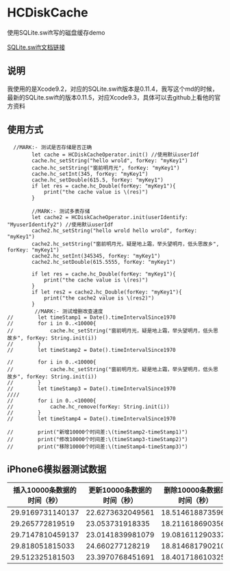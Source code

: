 # HCDiskCache
使用SQLite.swift写的磁盘缓存demo

[SQLite.swift文档链接](https://github.com/stephencelis/SQLite.swift/blob/master/Documentation/Index.md#installation)
## 说明
我使用的是Xcode9.2，对应的SQLite.swift版本是0.11.4，我写这个md的时候，最新的SQLite.swift的版本0.11.5，对应Xcode9.3，具体可以去github上看他的官方资料
## 使用方式
```
  //MARK:- 测试是否存储是否正确
        let cache = HCDiskCacheOperator.init() //使用默认userIdf
        cache.hc_setString("hello wrold", forKey: "myKey1")
        cache.hc_setString("窗前明月光", forKey: "myKey1")
        cache.hc_setInt(345, forKey: "myKey1")
        cache.hc_setDouble(615.5, forKey: "myKey1")
        if let res = cache.hc_Double(forKey: "myKey1"){
            print("the cache value is \(res)")
        }
        
        //MARK:- 测试多表存储
        let cache2 = HCDiskCacheOperator.init(userIdentify: "MyuserIdentify2") //使用默认userIdf
        cache2.hc_setString("hello wrold hello wrold", forKey: "myKey1")
        cache2.hc_setString("窗前明月光，疑是地上霜，举头望明月，低头思故乡", forKey: "myKey1")
        cache2.hc_setInt(345345, forKey: "myKey1")
        cache2.hc_setDouble(615.5555, forKey: "myKey1")
       
        if let res = cache.hc_Double(forKey: "myKey1"){
            print("the cache value is \(res)")
        }
        if let res2 = cache2.hc_Double(forKey: "myKey1"){
            print("the cache2 value is \(res2)")
        }
		 //MARK:- 测试增删改查速度
//        let timeStamp1 = Date().timeIntervalSince1970
//        for i in 0..<10000{
//            cache.hc_setString("窗前明月光，疑是地上霜，举头望明月，低头思故乡", forKey: String.init(i))
//        }
//        let timeStamp2 = Date().timeIntervalSince1970
        
//        for i in 0..<10000{
//            cache.hc_setString("窗前明月光，疑是地上霜，举头望明月，低头思故乡", forKey: String.init(i))
//        }
//        let timeStamp3 = Date().timeIntervalSince1970
////
//        for i in 0..<10000{
//            cache.hc_remove(forKey: String.init(i))
//        }
//        let timeStamp4 = Date().timeIntervalSince1970
        
//        print("新增10000个时间差:\(timeStamp2-timeStamp1)")
//        print("修改10000个时间差:\(timeStamp3-timeStamp2)")
//        print("移除10000个时间差:\(timeStamp4-timeStamp3)")
```
## iPhone6模拟器测试数据

| 插入10000条数据的时间（秒）| 更新10000条数据的时间（秒） | 删除10000条数据的时间（秒） | 
| - | - | - |
| 29.9169731140137 | 22.6273632049561| 18.5146188735962	 | 
| 29.265772819519 | 23.053731918335 | 18.2116186903566  | 
| 29.7147810459137 | 23.0141839981079 | 19.0816112903376  |
| 29.818051815033 | 24.660277128219 | 18.8146817902106  |
| 29.512325181503 | 23.3970768451691 | 18.4017186103255  |

